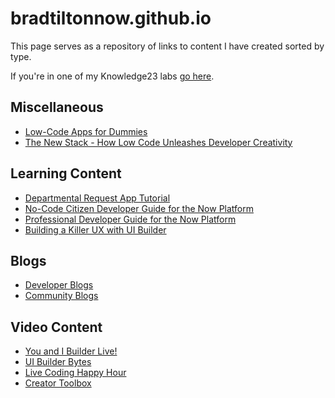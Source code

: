 # bradtiltonnow.github.io

This page serves as a repository of links to content I have created sorted by type.

If you're in one of my Knowledge23 labs [go here](/knowledge/).

## Miscellaneous

* [Low-Code Apps for Dummies](https://www.servicenow.com/lpebk/low-code-apps-for-dummies.html)
* [The New Stack - How Low Code Unleashes Developer Creativity](https://thenewstack.io/how-low-code-unleashes-developer-creativity/)

## Learning Content

* [Departmental Request App Tutorial](https://github.com/ServiceNowDevProgram/departmental-request-tutorial)
* [No-Code Citizen Developer Guide for the Now Platform](https://developer.servicenow.com/dev.do#!/guides/rome/now-platform/citizen-dev-guide/citizen-dev-intro)
* [Professional Developer Guide for the Now Platform](https://developer.servicenow.com/dev.do#!/guides/rome/now-platform/pro-dev-guide/pro-dev-intro)
* [Building a Killer UX with UI Builder](https://importenv.service-now.com/app.do#!/event/knowledge2021/CCL1088-K21)

## Blogs

* [Developer Blogs](https://developer.servicenow.com/blog.do?p=/authors/brad-tilton/)
* [Community Blogs](https://community.servicenow.com/community?id=community_search&spa=1&q=tilton&t=blog&order=score&authors=90e1da21dbd81fc09c9ffb651f961977&orderDesc=true)

## Video Content

* [You and I Builder Live!](https://www.youtube.com/playlist?list=PL3rNcyAiDYK2Bgzj4mRdtfxMpGkI5KXBJ)
* [UI Builder Bytes](https://www.youtube.com/playlist?list=PL3rNcyAiDYK0dbKPzncc05eFUPYQCs8Me)
* [Live Coding Happy Hour](https://www.youtube.com/playlist?list=PL3rNcyAiDYK3YiwkTj8OUSs_FRz-YSIw2)
* [Creator Toolbox](https://www.youtube.com/playlist?list=PL3rNcyAiDYK08_Xjuvu6IFEK8pqFT99WQ)